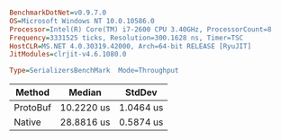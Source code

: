 ```ini

BenchmarkDotNet=v0.9.7.0
OS=Microsoft Windows NT 10.0.10586.0
Processor=Intel(R) Core(TM) i7-2600 CPU 3.40GHz, ProcessorCount=8
Frequency=3331525 ticks, Resolution=300.1628 ns, Timer=TSC
HostCLR=MS.NET 4.0.30319.42000, Arch=64-bit RELEASE [RyuJIT]
JitModules=clrjit-v4.6.1080.0

Type=SerializersBenchMark  Mode=Throughput  

```
   Method |     Median |    StdDev |
--------- |----------- |---------- |
 ProtoBuf | 10.2220 us | 1.0464 us |
   Native | 28.8816 us | 0.5874 us |
